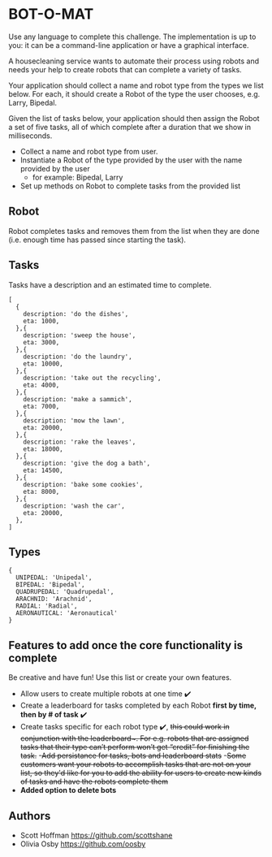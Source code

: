 # BOT-O-MAT
Use any language to complete this challenge. The implementation is up to you: it can be a command-line application or have a graphical interface.

A housecleaning service wants to automate their process using robots and needs your help to create robots that can complete a variety of tasks.

Your application should collect a name and robot type from the types we list below. For each, it should create a Robot of the type the user chooses, e.g. Larry, Bipedal.

Given the list of tasks below, your application should then assign the Robot a set of five tasks, all of which complete after a duration that we show in milliseconds.



- Collect a name and robot type from user.
- Instantiate a Robot of the type provided by the user with the name provided by the user
  - for example: Bipedal, Larry
- Set up methods on Robot to complete tasks from the provided list

## Robot
Robot completes tasks and removes them from the list when they are done (i.e. enough time has passed since starting the task).

## Tasks
Tasks have a description and an estimated time to complete.

```
[
  {
    description: 'do the dishes',
    eta: 1000,
  },{
    description: 'sweep the house',
    eta: 3000,
  },{
    description: 'do the laundry',
    eta: 10000,
  },{
    description: 'take out the recycling',
    eta: 4000,
  },{
    description: 'make a sammich',
    eta: 7000,
  },{
    description: 'mow the lawn',
    eta: 20000,
  },{
    description: 'rake the leaves',
    eta: 18000,
  },{
    description: 'give the dog a bath',
    eta: 14500,
  },{
    description: 'bake some cookies',
    eta: 8000,
  },{
    description: 'wash the car',
    eta: 20000,
  },
]
```

## Types
```
{
  UNIPEDAL: 'Unipedal',
  BIPEDAL: 'Bipedal',
  QUADRUPEDAL: 'Quadrupedal',
  ARACHNID: 'Arachnid',
  RADIAL: 'Radial',
  AERONAUTICAL: 'Aeronautical'
}
```

## Features to add once the core functionality is complete 
Be creative and have fun! Use this list or create your own features.
- Allow users to create multiple robots at one time :heavy_check_mark:
- Create a leaderboard for tasks completed by each Robot **first by time, then by # of task** :heavy_check_mark:
- Create tasks specific for each robot type :heavy_check_mark:, ~~this could work in conjunction with the leaderboard~. For e.g. robots that are assigned tasks that their type can’t perform won’t get “credit” for finishing the task.~~ 
-~~Add persistance for tasks, bots and leaderboard stats~~
-~~Some customers want your robots to accomplish tasks that are not on your list, so they'd like for you to add the ability for users to create new kinds of tasks and have the robots complete them~~
- **Added option to delete bots**


## Authors
- Scott Hoffman <https://github.com/scottshane>
- Olivia Osby <https://github.com/oosby>
